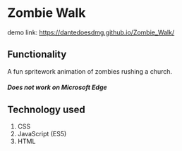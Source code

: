 # Zombie Walk

demo link: https://dantedoesdmg.github.io/Zombie_Walk/

## Functionality

A fun spritework animation of zombies rushing a church.

##### Does not work on Microsoft Edge

## Technology used

1. CSS
2. JavaScript (ES5)
3. HTML
